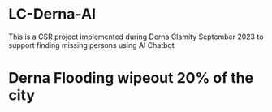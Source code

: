# LC-Derna-AI
This is a CSR project implemented during Derna Clamity September 2023 to support finding missing persons using AI Chatbot
# Derna Flooding wipeout 20% of the city
